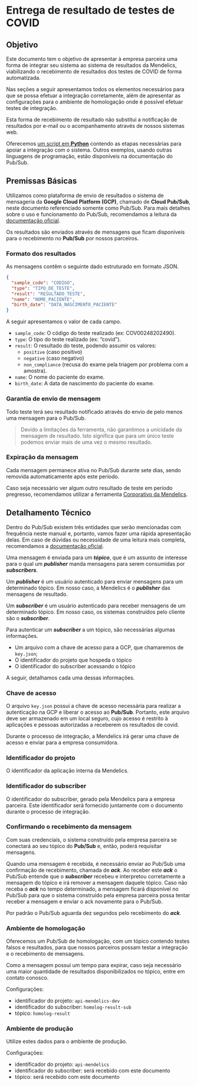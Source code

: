 # Entrega de resultado de testes de COVID

## Objetivo

Este documento tem o objetivo de apresentar à empresa parceira uma forma de integrar seu sistema ao sistema de resultados da Mendelics, viabilizando o recebimento de resultados dos testes de COVID de forma automatizada.

Nas seções a seguir apresentamos todos os elementos necessários para que se possa efetuar a integração corretamente, além de apresentar as configurações para o ambiente de homologação onde é possível efetuar testes de integração.

Esta forma de recebimento de resultado não substitui a notificação de resultados por e-mail ou o acompanhamento através de nossos sistemas web.

Oferecemos [um script em **Python**](https://github.com/mendelics/developer-doc/tree/main/examples/resultados/python) contendo as etapas necessárias para apoiar a integração com o sistema. Outros exemplos, usando outras linguagens de programação, estão disponíveis na documentação do Pub/Sub.

## Premissas Básicas

Utilizamos como plataforma de envio de resultados o sistema de mensageria da **Google Cloud Platform (GCP)**, chamado de **Cloud Pub/Sub**, neste documento referenciado somente como Pub/Sub. Para mais detalhes sobre o uso e funcionamento do Pub/Sub, recomendamos a leitura da [documentação oficial](https://cloud.google.com/pubsub/docs/overview).

Os resultados são enviados através de mensagens que ficam disponíveis para o recebimento no **Pub/Sub** por nossos parceiros.

### Formato dos resultados

As mensagens contêm o seguinte dado estruturado em formato JSON.

```json
{
  "sample_code": "CODIGO",
  "type": "TIPO_DE_TESTE",
  "result": "RESULTADO_TESTE",
  "name": "NOME_PACIENTE",
  "birth_date": "DATA_NASCIMENTO_PACIENTE"
}
```

A seguir apresentamos o valor de cada campo.

- `sample_code`: O código do teste realizado (ex: COV00248202490).
- `type`: O tipo do teste realizado (ex: “covid”).
- `result`: O resultado do teste, podendo assumir os valores:
  - `positive` (caso positivo)
  - `negative` (caso negativo)
  - `non_compliance` (recusa do exame pela triagem por problema com a amostra).
- `name`: O nome do paciente do exame.
- `birth_date`: A data de nascimento do paciente do exame.

### Garantia de envio de mensagem

Todo teste terá seu resultado notificado através do envio de pelo menos uma mensagem para o Pub/Sub.

> Devido a limitações da ferramenta, não garantimos a unicidade da mensagem de resultado. Isto significa que para um único teste podemos enviar mais de uma vez o mesmo resultado.

### Expiração da mensagem

Cada mensagem permanece ativa no Pub/Sub durante sete dias, sendo removida automaticamente após este período.

Caso seja necessário ver algum outro resultado de teste em período pregresso, recomendamos utilizar a ferramenta [Corporativo da Mendelics](https://corporativo.mendelics.com.br/).

## Detalhamento Técnico

Dentro do Pub/Sub existem três entidades que serão mencionadas com frequência neste manual e, portanto, vamos fazer uma rápida apresentação delas. Em caso de dúvidas ou necessidade de uma leitura mais completa, recomendamos a [documentação oficial](https://cloud.google.com/pubsub/docs/overview).

Uma mensagem é enviada para um **_tópico_**, que é um assunto de interesse para o qual um **_publisher_** manda mensagens para serem consumidas por **_subscribers_**.

Um **_publisher_** é um usuário autenticado para enviar mensagens para um determinado tópico. Em nosso caso, a Mendelics é o **_publisher_** das mensagens de resultado.

Um **_subscriber_** é um usuário autenticado para receber mensagens de um determinado tópico. Em nosso caso, os sistemas construídos pelo cliente são o **_subscriber_**.

Para autenticar um **_subscriber_** a um tópico, são necessárias algumas informações.

- Um arquivo com a chave de acesso para a GCP, que chamaremos de `key.json`;
- O identificador do projeto que hospeda o tópico
- O identificador do subscriber acessando o tópico

A seguir, detalhamos cada uma dessas informações.

### Chave de acesso

O arquivo `key.json` possui a chave de acesso necessária para realizar a autenticação na GCP e liberar o acesso ao **Pub/Sub**. Portanto, este arquivo deve ser armazenado em um local seguro, cujo acesso é restrito à aplicações e pessoas autorizadas a receberem os resultados de covid.

Durante o processo de integração, a Mendelics irá gerar uma chave de acesso e enviar para a empresa consumidora.

### Identificador do projeto

O identificador da aplicação interna da Mendelics.

### Identificador do subscriber

O identificador do subscriber, gerado pela Mendelics para a empresa parceira. Este identificador será fornecido juntamente com o documento durante o processo de integração.

### Confirmando o recebimento da mensagem

Com suas credenciais, o sistema construído pela empresa parceira se conectará ao seu tópico do **Pub/Sub** e, então, poderá requisitar mensagens.

Quando uma mensagem é recebida, é necessário enviar ao Pub/Sub uma confirmação de recebimento, chamada de **_ack_**. Ao receber este **_ack_** o Pub/Sub entende que o **_subscriber_** recebeu e interpretou corretamente a mensagem do tópico e irá remover a mensagem daquele tópico. Caso não receba o **_ack_** no tempo determinado, a mensagem ficará disponível no Pub/Sub para que o sistema construído pela empresa parceira possa tentar receber a mensagem e enviar o ack novamente para o Pub/Sub.

Por padrão o Pub/Sub aguarda dez segundos pelo recebimento do **_ack_**.

### Ambiente de homologação

Oferecemos um Pub/Sub de homologação, com um tópico contendo testes falsos e resultados, para que nossos parceiros possam testar a integração e o recebimento de mensagens.

Como a mensagem possui um tempo para expirar, caso seja necessário uma maior quantidade de resultados disponibilizados no tópico, entre em contato conosco.

Configurações:

- identificador do projeto: `api-mendelics-dev`
- identificador do subscriber: `homolog-result-sub`
- tópico: `homolog-result`

### Ambiente de produção

Utilize estes dados para o ambiente de produção.

Configurações:

- identificador do projeto: `api-mendelics`
- identificador do subscriber: será recebido com este documento
- tópico: será recebido com este documento

